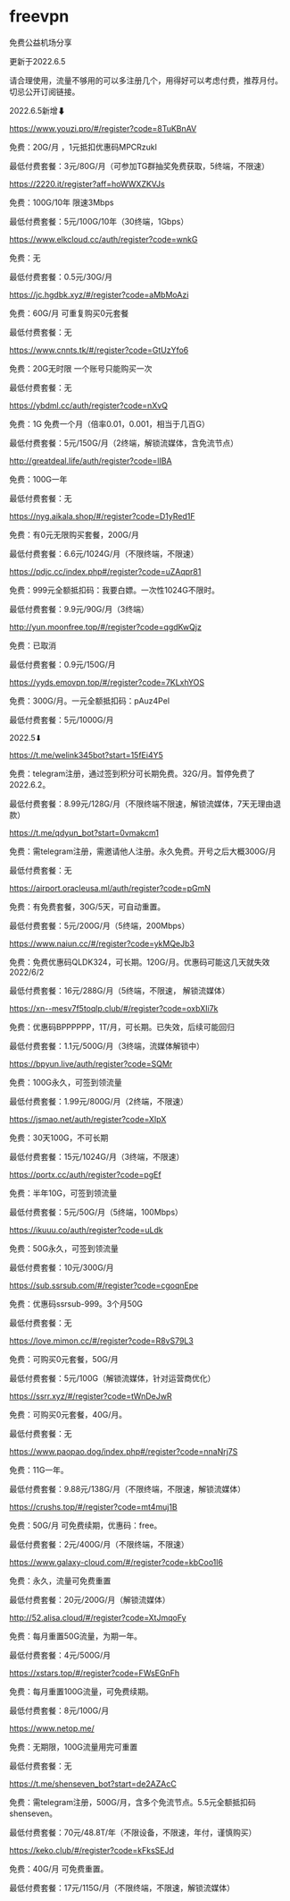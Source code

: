 # freevpn
免费公益机场分享

更新于2022.6.5

请合理使用，流量不够用的可以多注册几个，用得好可以考虑付费，推荐月付。  
切忌公开订阅链接。  


2022.6.5新增⬇  


https://www.youzi.pro/#/register?code=8TuKBnAV

免费：20G/月 ，1元抵扣优惠码MPCRzukl

最低付费套餐：3元/80G/月（可参加TG群抽奖免费获取，5终端，不限速）



 
https://2220.it/register?aff=hoWWXZKVJs

免费：100G/10年 限速3Mbps

最低付费套餐：5元/100G/10年（30终端，1Gbps）



https://www.elkcloud.cc/auth/register?code=wnkG

免费：无

最低付费套餐：0.5元/30G/月



https://jc.hgdbk.xyz/#/register?code=aMbMoAzi

免费：60G/月 可重复购买0元套餐

最低付费套餐：无



https://www.cnnts.tk/#/register?code=GtUzYfo6

免费：20G无时限 一个账号只能购买一次

最低付费套餐：无



https://ybdml.cc/auth/register?code=nXvQ

免费：1G 免费一个月（倍率0.01，0.001，相当于几百G）

最低付费套餐：5元/150G/月（2终端，解锁流媒体，含免流节点）



http://greatdeal.life/auth/register?code=lIBA

免费：100G一年

最低付费套餐：无



https://nyg.aikala.shop/#/register?code=D1yRed1F

免费：有0元无限购买套餐，200G/月

最低付费套餐：6.6元/1024G/月（不限终端，不限速）



https://pdjc.cc/index.php#/register?code=uZAqpr81

免费：999元全额抵扣码：我要白嫖。一次性1024G不限时。

最低付费套餐：9.9元/90G/月（3终端）



http://yun.moonfree.top/#/register?code=qgdKwQjz

免费：已取消

最低付费套餐：0.9元/150G/月



https://yyds.emovpn.top/#/register?code=7KLxhYOS

免费：300G/月。一元全额抵扣码：pAuz4Pel

最低付费套餐：5元/1000G/月




2022.5⬇

https://t.me/welink345bot?start=15fEi4Y5

免费：telegram注册，通过签到积分可长期免费。32G/月。暂停免费了2022.6.2。

最低付费套餐：8.99元/128G/月（不限终端不限速，解锁流媒体，7天无理由退款）




https://t.me/qdyun_bot?start=0vmakcm1

免费：需telegram注册，需邀请他人注册。永久免费。开号之后大概300G/月

最低付费套餐：无
                  


https://airport.oracleusa.ml/auth/register?code=pGmN

免费：有免费套餐，30G/5天，可自动重置。

最低付费套餐：5元/200G/月（5终端，200Mbps）



https://www.naiun.cc/#/register?code=ykMQeJb3

免费：免费优惠码QLDK324，可长期。120G/月。优惠码可能这几天就失效2022/6/2

最低付费套餐：16元/288G/月（5终端，不限速， 解锁流媒体）



https://xn--mesv7f5toqlp.club/#/register?code=oxbXIi7k

免费：优惠码BPPPPPP，1T/月，可长期。已失效，后续可能回归

最低付费套餐：1.1元/500G/月（3终端，流媒体解锁中）



https://bpyun.live/auth/register?code=SQMr

免费：100G永久，可签到领流量

最低付费套餐：1.99元/800G/月（2终端，不限速）



https://jsmao.net/auth/register?code=XIpX

免费：30天100G，不可长期

最低付费套餐：15元/1024G/月（3终端，不限速）



https://portx.cc/auth/register?code=pgEf

免费：半年10G，可签到领流量

最低付费套餐：5元/50G/月（5终端，100Mbps）



https://ikuuu.co/auth/register?code=uLdk

免费：50G永久，可签到领流量

最低付费套餐：10元/300G/月



https://sub.ssrsub.com/#/register?code=cgoqnEpe

免费：优惠码ssrsub-999。3个月50G

最低付费套餐：无



https://love.mimon.cc/#/register?code=R8vS79L3

免费：可购买0元套餐，50G/月

最低付费套餐：5元/100G（解锁流媒体，针对运营商优化）



https://ssrr.xyz/#/register?code=tWnDeJwR

免费：可购买0元套餐，40G/月。

最低付费套餐：无



https://www.paopao.dog/index.php#/register?code=nnaNrj7S

免费：11G一年。

最低付费套餐：9.88元/138G/月（不限终端，不限速，解锁流媒体）



https://crushs.top/#/register?code=mt4muj1B

免费：50G/月 可免费续期，优惠码：free。

最低付费套餐：2元/400G/月（不限终端，不限速）



https://www.galaxy-cloud.com/#/register?code=kbCoo1l6

免费：永久，流量可免费重置

最低付费套餐：20元/200G/月（解锁流媒体）



http://52.alisa.cloud/#/register?code=XtJmqoFy

免费：每月重置50G流量，为期一年。

最低付费套餐：4元/500G/月



https://xstars.top/#/register?code=FWsEGnFh

免费：每月重置100G流量，可免费续期。

最低付费套餐：8元/100G/月



https://www.netop.me/

免费：无期限，100G流量用完可重置

最低付费套餐：无



https://t.me/shenseven_bot?start=de2AZAcC

免费：需telegram注册，500G/月，含多个免流节点。5.5元全额抵扣码shenseven。

最低付费套餐：70元/48.8T/年（不限设备，不限速，年付，谨慎购买）



https://keko.club/#/register?code=kFksSEJd

免费：40G/月 可免费重置。

最低付费套餐：17元/115G/月（不限终端，不限速，解锁流媒体）
